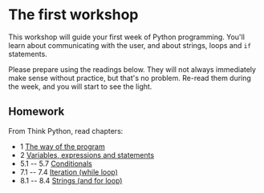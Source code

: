 # The first workshop

This workshop will guide your first week of Python programming. You'll learn
about communicating with the user, and about strings, loops and `if` statements.

Please prepare using the readings below. They will not always
immediately make sense without practice, but that's no problem. Re-read them
during the week, and you will start to see the light.

## Homework

From Think Python, read chapters:

* 1 [The way of the program](http://www.greenteapress.com/thinkpython/html/thinkpython002.html)
* 2 [Variables, expressions and statements](http://www.greenteapress.com/thinkpython/html/thinkpython003.html)
* 5.1 -- 5.7 [Conditionals](http://www.greenteapress.com/thinkpython/html/thinkpython006.html)
* 7.1 -- 7.4 [Iteration (while loop)](http://www.greenteapress.com/thinkpython/html/thinkpython008.html)
* 8.1 -- 8.4 [Strings (and for loop)](http://www.greenteapress.com/thinkpython/html/thinkpython009.html)

